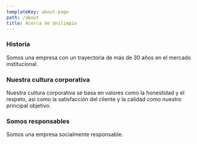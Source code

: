 ```yaml
---
templateKey: about-page
path: /about
title: Acerca de Unilimpio
---
```

### Historia
Somos una empresa con un trayectoria de más de 30 años en el mercado institucional.

### Nuestra cultura corporativa
Nuestra cultura corporativa se basa en valores como la honestidad y el respeto, asi como la satisfacción del cliente y la calidad como nuestro principal objetivo. 

### Somos responsables
Somos una empresa socialmente responsable.



